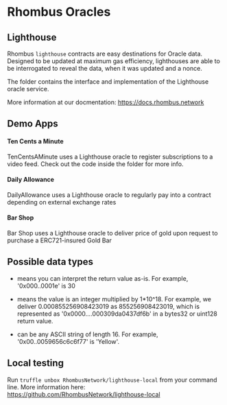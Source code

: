 # Rhombus Oracles

## Lighthouse
Rhombus `lighthouse` contracts are easy destinations for Oracle data. Designed to be updated at maximum gas efficiency, lighthouses are able to be interrogated to reveal the data, when it was updated and a nonce.

The folder contains the interface and implementation of the Lighthouse oracle
service.

More information at our docmentation: https://docs.rhombus.network

## Demo Apps

#### Ten Cents a Minute
TenCentsAMinute uses a Lighthouse oracle to register subscriptions to a video
feed. Check out the code inside the folder for more info.

#### Daily Allowance
DailyAllowance uses a Lighthouse oracle to regularly pay into a contract
depending on external exchange rates

#### Bar Shop
Bar Shop uses a Lighthouse oracle to deliver price of gold upon
request to purchase a ERC721-insured Gold Bar

## Possible data types

-   <INT> means you can interpret the return value as-is. For example, '0x000..0001e' is 30

-   <DECIMAL> means the value is an integer multiplied by 1*10^18. For example, we deliver 0.000855256908423019 as 855256908423019, which is represented as '0x0000....000309da0437df6b' in a bytes32 or uint128 return value.

-   <STRING> can be any ASCII string of length 16. For example, '0x00..0059656c6c6f77' is 'Yellow'.
  
## Local testing

Run `truffle unbox RhombusNetwork/lighthouse-local` from your command line. More information here: https://github.com/RhombusNetwork/lighthouse-local
